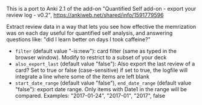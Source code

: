 This is a port to Anki 2.1 of the add-on "Quantified Self add-on - export your review log - v0.2",
https://ankiweb.net/shared/info/1591779596

Extract review data in a way that lets you see how effective the memrization was on each day
useful for quantified self analysis, and answering questions like: 
"did I learn better on days I took caffeine?"

- `filter` (default value "-is:new"): card filter (same as typed in the browser window). Modify to restrict to a subset of your deck
- `also_export_last` (default value "false"): Also export the last review of a card? Set to true or false (case-sensitive) if set to true, the logfile will integrate a line where some of the items are left blank
- `start_date_range` (default value "false"), `end_date_range` (default value "false"): export date range. Only items with Date1 in the range will be compared. Examples: "2017-01-24", "2017-01", "2017", false
